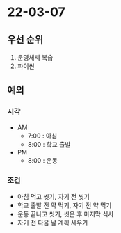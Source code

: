 # 22-03-07

## 우선 순위
1. 운영체제 복습
2. 파이썬

## 예외

### 시각
- AM
    - 7:00 : 아침
    - 8:00 : 학교 출발
- PM
    - 8:00 : 운동

### 조건
- 아침 먹고 씻기, 자기 전 씻기
- 학교 출발 전 약 먹기, 자기 전 약 먹기
- 운동 끝나고 씻기, 씻은 후 마지막 식사
- 자기 전 다음 날 계획 세우기